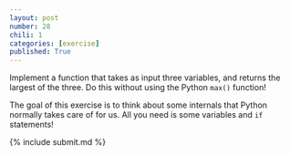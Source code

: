 ```yaml
---
layout: post
number: 28
chili: 1
categories: [exercise]
published: True
---
```


Implement a function that takes as input three variables, and returns the largest of the three. Do this without using the Python `max()` function!

The goal of this exercise is to think about some internals that Python normally takes care of for us. All you need is some variables and `if` statements!

{% include submit.md %}